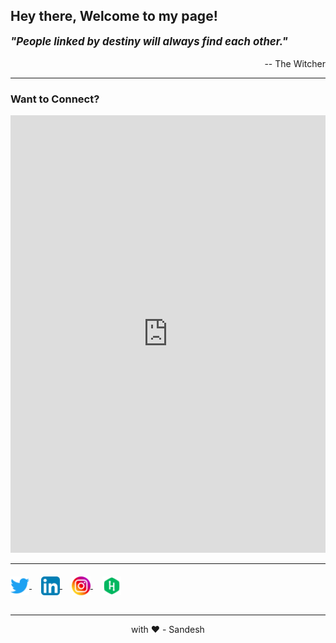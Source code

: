 ## Hey there, Welcome to my page!

<p style="font-size:1.2em;"><b><i>"People linked by destiny will always find each other."</i></b></p>
<p style="text-align:right;">-- The Witcher</p>

<hr>

<h3>Want to Connect?</h3>

<!-- Embedded Resume with appropriate size -->
<embed src="https://sandesh-30.github.io/resume_2024.pdf" type="application/pdf" width="100%" height="700px" />

<hr>

<!-- Social Media Links -->
<div style="margin-top: 20px;">
  <a href="https://twitter.com/SandeshGaikwad_" target="_blank" style="margin-right: 15px;">
    <img align="center" alt="Sandesh Gaikwad | Twitter" width="30px" src="https://github.com/sandesh-30/sandesh-30/blob/main/5296514_bird_tweet_twitter_twitter%20logo_icon%20(1).png?raw=true" />
  </a>

  <a href="https://www.linkedin.com/in/sandeshgaikwad-iitb" target="_blank" style="margin-right: 15px;">
    <img align="center" alt="Sandesh Gaikwad | LinkedIn" width="30px" src="https://github.com/sandesh-30/sandesh-30/blob/main/4102586_applications_linkedin_social_social%20media_icon.png?raw=true" />
  </a>

  <a href="https://www.instagram.com/hear._me_roar/" target="_blank" style="margin-right: 15px;">
    <img align="center" alt="Sandesh Gaikwad | Instagram" width="30px" src="https://github.com/sandesh-30/sandesh-30/blob/main/3225191_app_instagram_logo_media_popular_icon.png?raw=true" />
  </a>

  <a href="https://www.hackerrank.com/sandeshgaikwad09" target="_blank" style="margin-right: 15px;">
    <img align="center" alt="Sandesh Gaikwad | HackerRank" width="30px" src="https://github.com/sandesh-30/sandesh-30/blob/main/4373234_hackerrank_logo_logos_icon.png?raw=true" />
  </a>
</div>

<br>

<hr>

<!-- Signature -->
<p style="text-align:center;">with ❤️ - Sandesh </p>
